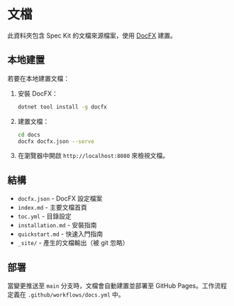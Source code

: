 # 文檔

此資料夾包含 Spec Kit 的文檔來源檔案，使用 [DocFX](https://dotnet.github.io/docfx/) 建置。

## 本地建置

若要在本地建置文檔：

1. 安裝 DocFX：
   ```bash
   dotnet tool install -g docfx
   ```

2. 建置文檔：
   ```bash
   cd docs
   docfx docfx.json --serve
   ```

3. 在瀏覽器中開啟 `http://localhost:8080` 來檢視文檔。

## 結構

- `docfx.json` - DocFX 設定檔案
- `index.md` - 主要文檔首頁
- `toc.yml` - 目錄設定
- `installation.md` - 安裝指南
- `quickstart.md` - 快速入門指南
- `_site/` - 產生的文檔輸出（被 git 忽略）

## 部署

當變更推送至 `main` 分支時，文檔會自動建置並部署至 GitHub Pages。工作流程定義在 `.github/workflows/docs.yml` 中。
